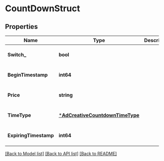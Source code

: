 # CountDownStruct

## Properties
Name | Type | Description | Notes
------------ | ------------- | ------------- | -------------
**Switch_** | **bool** |  | [optional] [default to null]
**BeginTimestamp** | **int64** |  | [optional] [default to null]
**Price** | **string** |  | [optional] [default to null]
**TimeType** | [***AdCreativeCountdownTimeType**](AdCreativeCountdownTimeType.md) |  | [optional] [default to null]
**ExpiringTimestamp** | **int64** |  | [optional] [default to null]

[[Back to Model list]](../README.md#documentation-for-models) [[Back to API list]](../README.md#documentation-for-api-endpoints) [[Back to README]](../README.md)


